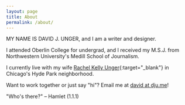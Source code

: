 ```yaml
---
layout: page
title: About
permalink: /about/
---
```


MY NAME IS DAVID J. UNGER, and I am a writer and designer.

I attended Oberlin College for undergrad, and I received my M.S.J. from Northwestern University's Medill School of Journalism. 

I currently live with my wife [Rachel Kelly Unger](https://www.press.uchicago.edu/books/editorbio/rkelly.html){:target="_blank"} in Chicago's Hyde Park neighborhood. 

Want to work together or just say "hi"? Email me at [david at dju.me](mailto:david@dju.me)!


"Who's there?"
– Hamlet (1.1.1)
